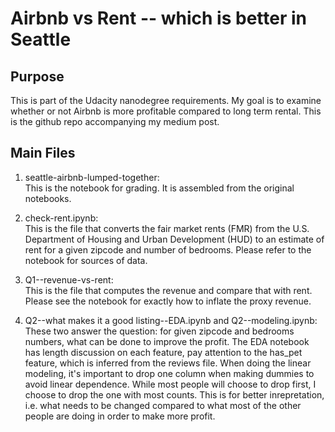 # Airbnb vs Rent -- which is better in Seattle
## Purpose
This is part of the Udacity nanodegree requirements. My goal is to examine whether or not Airbnb is more profitable compared to long term rental. This is the github repo accompanying my medium post.

## Main Files
1. seattle-airbnb-lumped-together:  
This is the notebook for grading. It is assembled from the original notebooks.

2. check-rent.ipynb:  
This is the file that converts the fair market rents (FMR) from the U.S. Department of Housing and Urban Development (HUD) to an estimate of rent for a given zipcode and number of bedrooms. Please refer to the notebook for sources of data.

3. Q1--revenue-vs-rent:  
This is the file that computes the revenue and compare that with rent. Please see the notebook for exactly how to inflate the proxy revenue. 

4. Q2--what makes it a good listing--EDA.ipynb and Q2--modeling.ipynb:  
These two answer the question: for given zipcode and bedrooms numbers, what can be done to improve the profit. The EDA notebook has length discussion on each feature, pay attention to the has\_pet feature, which is inferred from the reviews file. When doing the linear modeling, it's important to drop one column when making dummies to avoid linear dependence. While most people will choose to drop first, I choose to drop the one with most counts. This is for better inrepretation, i.e. what needs to be changed compared to what most of the other people are doing in order to make more profit.  
